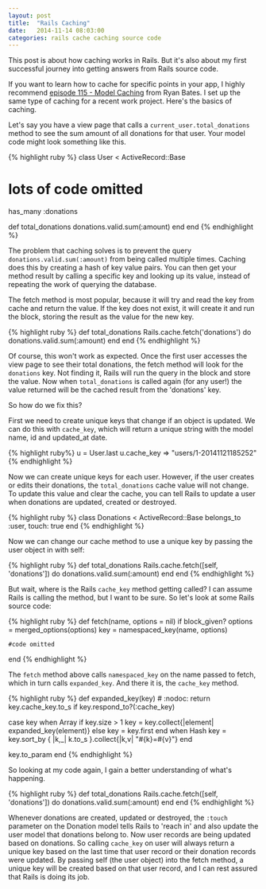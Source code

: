 ```yaml
---
layout: post
title:  "Rails Caching"
date:   2014-11-14 08:03:00
categories: rails cache caching source code
---
```


This post is about how caching works in Rails. But it's also about my first successful journey into getting answers from Rails source code.

If you want to learn how to cache for specific points in your app, I highly recommend [episode 115 - Model Caching][Ryan Bates] from Ryan Bates. I set up the same type of caching for a recent work project. Here's the basics of caching.

Let's say you have a view page that calls a `current_user.total_donations` method to see the sum amount of all donations for that user. Your model code might look something like this.

{% highlight ruby %}
class User < ActiveRecord::Base
  # lots of code omitted
  has_many :donations

  def total_donations
    donations.valid.sum(:amount)
  end
end
{% endhighlight %}

The problem that caching solves is to prevent the query `donations.valid.sum(:amount)` from being called multiple times. Caching does this by creating a hash of key value pairs. You can then get your method result by calling a specific key and looking up its value, instead of repeating the work of querying the database.

The fetch method is most popular, because it will try and read the key from cache and return the value. If the key does not exist, it will create it and run the block, storing the result as the value for the new key. 

{% highlight ruby %}
def total_donations
  Rails.cache.fetch('donations') do
    donations.valid.sum(:amount)
  end
end
{% endhighlight %}

Of course, this won't work as expected. Once the first user accesses the view page to see their total donations, the fetch method will look for the `donations` key. Not finding it, Rails will run the query in the block and store the value. Now when `total_donations` is called again (for any user!) the value returned will be the cached result from the 'donations' key.

So how do we fix this?

First we need to create unique keys that change if an object is updated. We can do this with `cache_key`, which will return a unique string with the model name, id and updated_at date. 

{% highlight ruby%}
u = User.last
u.cache_key
=> "users/1-20141121185252"
{% endhighlight %}

Now we can create unique keys for each user. However, if the user creates or edits their donations, the `total_donations` cache value will not change. To update this value and clear the cache, you can tell Rails to update a user when donations are updated, created or destroyed.

{% highlight ruby %}
class Donations < ActiveRecord::Base
  belongs_to :user, touch: true
end
{% endhighlight %}

Now we can change our cache method to use a unique key by passing the user object in with self:

{% highlight ruby %}
def total_donations
  Rails.cache.fetch([self, 'donations']) do
    donations.valid.sum(:amount)
  end
end
{% endhighlight %}

But wait, where is the Rails `cache_key` method getting called? I can assume Rails is calling the method, but I want to be sure. So let's look at some Rails source code:

{% highlight ruby %}
def fetch(name, options = nil)
  if block_given?
    options = merged_options(options)
    key = namespaced_key(name, options)

    #code omitted
end
{% endhighlight %}

The `fetch` method above calls `namespaced_key` on the name passed to fetch, which in turn calls `expanded_key`. And there it is, the `cache_key` method.

{% highlight ruby %}
def expanded_key(key) # :nodoc:
  return key.cache_key.to_s if key.respond_to?(:cache_key)

  case key
  when Array
    if key.size > 1
      key = key.collect{|element| expanded_key(element)}
    else
      key = key.first
    end
  when Hash
    key = key.sort_by { |k,_| k.to_s }.collect{|k,v| "#{k}=#{v}"}
  end

  key.to_param
end
{% endhighlight %}

So looking at my code again, I gain a better understanding of what's happening. 

{% highlight ruby %}
def total_donations
  Rails.cache.fetch([self, 'donations']) do
    donations.valid.sum(:amount)
  end
end
{% endhighlight %}

Whenever donations are created, updated or destroyed, the `:touch` parameter on the Donation model tells Rails to 'reach in' and also update the user model that donations belong to. Now user records are being updated based on donations. So calling `cache_key` on user will always return a unique key based on the last time that user record or their donation records were updated. By passing self (the user object) into the fetch method, a unique key will be created based on that user record, and I can rest assured that Rails is doing its job.


[Ryan Bates]: http://railscasts.com/episodes/115-model-caching-revised